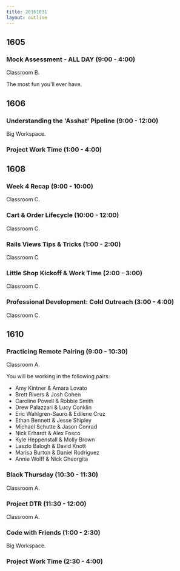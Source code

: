 ```yaml
---
title: 20161031
layout: outline
---
```


## 1605

### Mock Assessment - ALL DAY (9:00 - 4:00)

Classroom B.

The most fun you'll ever have.


## 1606

### Understanding the 'Asshat' Pipeline (9:00 - 12:00)

Big Workspace.

### Project Work Time (1:00 - 4:00)


## 1608

### Week 4 Recap (9:00 - 10:00)

Classroom C.


### Cart & Order Lifecycle (10:00 - 12:00)

Classroom C.

### Rails Views Tips & Tricks (1:00 - 2:00)

Classroom C

### Little Shop Kickoff & Work Time (2:00 - 3:00)

Classroom C.

### Professional Development: Cold Outreach (3:00 - 4:00)

Classroom C.


## 1610

### Practicing Remote Pairing (9:00 - 10:30)

Classroom A.

You will be working in the following pairs:

* Amy Kintner & Amara Lovato
* Brett Rivers & Josh Cohen
* Caroline Powell & Robbie Smith
* Drew Palazzari & Lucy Conklin
* Eric Wahlgren-Sauro & Edilene Cruz
* Ethan Bennett & Jesse Shipley
* Michael Schutte & Jason Conrad
* Nick Erhardt & Alex Fosco
* Kyle Heppenstall & Molly Brown
* Laszlo Balogh & David Knott
* Marisa Burton & Daniel Rodriguez
* Annie Wolff & Nick Gheorgita

### Black Thursday (10:30 - 11:30)

Classroom A.

### Project DTR (11:30 - 12:00)

Classroom A.

### Code with Friends (1:00 - 2:30)

Big Workspace.

### Project Work Time (2:30 - 4:00)
